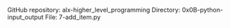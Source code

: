 GitHub repository: alx-higher_level_programming
Directory: 0x0B-python-input_output
File: 7-add_item.py
